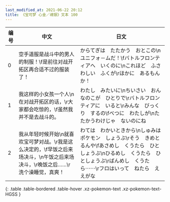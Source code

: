```yaml
---
last_modified_at: 2021-06-22 20:12
title: 《宝可梦 心金／魂银》文本 100
---
```

| 编号 | 中文 | 日文 |
| ---- | ---- | ---- |
| 0 | 空手道服是战斗中的男人的制服！\f是前往对战开拓区再合适不过的服装了！ | からてぎは　たたかう　おとこの\nユニフォ－ムだ！\fバトルフロンティアへ　いくのに\nこれほど　ふさわしい　ふくが\rほかに　あるもんか！ |
| 1 | 我这样的小女孩一个人\n在对战开拓区的话，\r大家都会吃惊的，\f虽然我并不是去战斗的。 | わたし　みたいに\nちいさい　おんなのこが　ひとりで\rバトルフロンティアに　いると\rみんな　びっくり　するの\fべつに　わたしが\nたたかうわけじゃ　ないのにね |
| 2 | 我从年轻时候开始\n就喜欢宝可梦对战。\r我是这么决定的，\f早饭之后来场决斗，\n午饭之后来场决斗，\r晚饭之后……\r洗个澡睡觉，真爽！ | わては　わかいときから\nしゅみは　ポケモン　しょうぶ\rそう　きめとるんや\fあさめし　くうたら　ひとしょうぶ\nひるめし　くうたら　ひとしょうぶ\rばんめし　くうたら⋯⋯\rフロはいって　ねたら　ええがな |
{: .table .table-bordered .table-hover .xz-pokemon-text .xz-pokemon-text-HGSS }